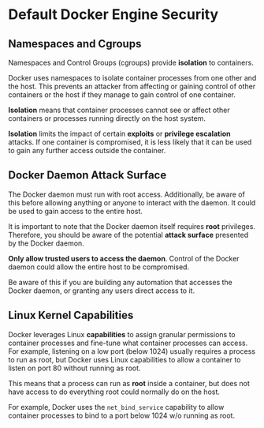 # Default Docker Engine Security

## Namespaces and Cgroups

Namespaces and Control Groups (cgroups) provide **isolation** to containers.

Docker uses namespaces to isolate container processes from one other and the host. This prevents an attacker from affecting or gaining control of other containers or the host if they manage to gain control of one container.

**Isolation** means that container processes cannot see or affect other containers or processes running directly on the host system.

**Isolation** limits the impact of certain **exploits** or **privilege escalation** attacks. If one container is compromised, it is less likely that it can be used to gain any further access outside the container.

## Docker Daemon Attack Surface

The Docker daemon must run with root access. Additionally, be aware of this before allowing anything or anyone to interact with the daemon. It could be used to gain access to the entire host.

It is important to note that the Docker daemon itself requires **root** privileges. Therefore, you should be aware of the potential **attack surface** presented by the Docker daemon.

**Only allow trusted users to access the daemon**. Control of the Docker daemon could allow the entire host to be compromised.

Be aware of this if you are building any automation that accesses the Docker daemon, or granting any users direct access to it.

## Linux Kernel Capabilities

Docker leverages Linux **capabilities** to assign granular permissions to container processes and fine-tune what container processes can access. For example, listening on a low port (below 1024) usually requires a process to run as root, but Docker uses Linux capabilities to allow a container to listen on port 80 without running as root.

This means that a process can run as **root** inside a container, but does not have access to do everything root could normally do on the host.

For example, Docker uses the `net_bind_service` capability to allow container processes to bind to a port below 1024 w/o running as root.
